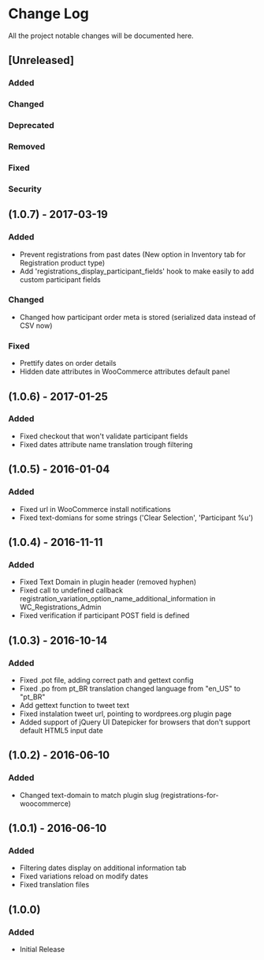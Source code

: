 # Change Log
All the project notable changes will be documented here.

## [Unreleased]
### Added
### Changed
### Deprecated
### Removed
### Fixed
### Security

## (1.0.7) - 2017-03-19
### Added
- Prevent registrations from past dates (New option in Inventory tab for Registration product type)
- Add 'registrations_display_participant_fields' hook to make easily to add custom participant fields
### Changed
- Changed how participant order meta is stored (serialized data instead of CSV now)
### Fixed
- Prettify dates on order details
- Hidden date attributes in WooCommerce attributes default panel

## (1.0.6) - 2017-01-25
### Added
- Fixed checkout that won't validate participant fields
- Fixed dates attribute name translation trough filtering

## (1.0.5) - 2016-01-04
### Added
- Fixed url in WooCommerce install notifications
- Fixed text-domians for some strings ('Clear Selection', 'Participant %u')

## (1.0.4) - 2016-11-11
### Added
- Fixed Text Domain in plugin header (removed hyphen)
- Fixed call to undefined callback registration_variation_option_name_additional_information in WC_Registrations_Admin
- Fixed verification if participant POST field is defined

## (1.0.3) - 2016-10-14
### Added
- Fixed .pot file, adding correct path and gettext config
- Fixed .po from pt_BR translation changed language from "en_US" to "pt_BR"
- Add gettext function to tweet text
- Fixed instalation tweet url, pointing to wordprees.org plugin page
- Added support of jQuery UI Datepicker for browsers that don't support default HTML5 input date

## (1.0.2) - 2016-06-10
### Added
- Changed text-domain to match plugin slug (registrations-for-woocommerce)

## (1.0.1) - 2016-06-10
### Added
- Filtering dates display on additional information tab
- Fixed variations reload on modify dates
- Fixed translation files

## (1.0.0)
### Added
- Initial Release

[1.0.4]: https://github.com/HasteDesign/Registrations-for-WooCommerce/releases/tag/v1.0.4
[1.0.3]: https://github.com/HasteDesign/Registrations-for-WooCommerce/releases/tag/v1.0.3
[1.0.2]: https://github.com/HasteDesign/Registrations-for-WooCommerce/releases/tag/v1.0.2
[1.0.1]: https://github.com/HasteDesign/Registrations-for-WooCommerce/releases/tag/v1.0.1
[1.0.0]: https://github.com/HasteDesign/Registrations-for-WooCommerce/releases/tag/v1.0.0
